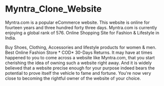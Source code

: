 # Myntra_Clone_Website
Myntra.com is a popular eCommerce website. This website is online for fourteen years and three hundred forty three days.
Myntra.com is currently enjoying a global rank of 576. Online Shopping Site for Fashion &amp; Lifestyle in India.

Buy Shoes, Clothing, Accessories and lifestyle products for women & men. Best Online Fashion Store * COD* 30-Days Returns.
It may have at times happened to you to come across a website like Myntra.com, that you start cherishing the idea of owning such a website right away.
And it is widely believed that a website precise enough for your purpose indeed bears the potential to prove itself the vehicle to fame and fortune.
You're now very close to becoming the rightful owner of the website of your choice. 


